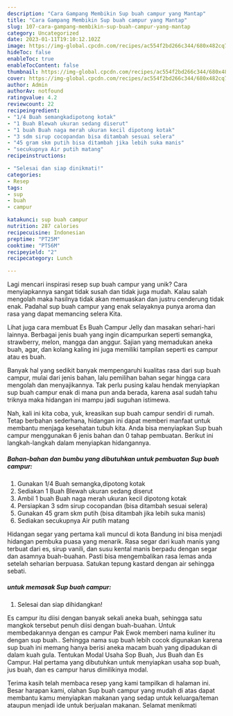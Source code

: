 ```yaml
---
description: "Cara Gampang Membikin Sup buah campur yang Mantap"
title: "Cara Gampang Membikin Sup buah campur yang Mantap"
slug: 107-cara-gampang-membikin-sup-buah-campur-yang-mantap
category: Uncategorized
date: 2023-01-11T19:10:12.102Z
image: https://img-global.cpcdn.com/recipes/ac554f2bd266c344/680x482cq70/sup-buah-campur-foto-resep-utama.jpg
hideToc: false
enableToc: true
enableTocContent: false
thumbnail: https://img-global.cpcdn.com/recipes/ac554f2bd266c344/680x482cq70/sup-buah-campur-foto-resep-utama.jpg
cover: https://img-global.cpcdn.com/recipes/ac554f2bd266c344/680x482cq70/sup-buah-campur-foto-resep-utama.jpg
author: Admin
authorAv: notfound
ratingvalue: 4.2
reviewcount: 22
recipeingredient:
- "1/4 Buah semangkadipotong kotak"
- "1 Buah Blewah ukuran sedang diserut"
- "1 buah Buah naga merah ukuran kecil dipotong kotak"
- "3 sdm sirup cocopandan bisa ditambah sesuai selera"
- "45 gram skm putih bisa ditambah jika lebih suka manis"
- "secukupnya Air putih matang"
recipeinstructions:

- "Selesai dan siap dinikmati!"
categories:
- Resep
tags:
- sup
- buah
- campur

katakunci: sup buah campur 
nutrition: 287 calories
recipecuisine: Indonesian
preptime: "PT25M"
cooktime: "PT56M"
recipeyield: "2"
recipecategory: Lunch

---
```





Lagi mencari inspirasi resep sup buah campur yang unik? Cara menyiapkannya sangat tidak susah dan tidak juga mudah. Kalau salah mengolah maka hasilnya tidak akan memuaskan dan justru cenderung tidak enak. Padahal sup buah campur yang enak selayaknya punya aroma dan rasa yang dapat memancing selera Kita.





Lihat juga cara membuat Es Buah Campur Jelly dan masakan sehari-hari lainnya. Berbagai jenis buah yang ingin dicampurkan seperti semangka, strawberry, melon, mangga dan anggur. Sajian yang memadukan aneka buah, agar, dan kolang kaling ini juga memiliki tampilan seperti es campur atau es buah.

Banyak hal yang sedikit banyak mempengaruhi kualitas rasa dari sup buah campur, mulai dari jenis bahan, lalu pemilihan bahan segar hingga cara mengolah dan menyajikannya. Tak perlu pusing kalau hendak menyiapkan sup buah campur enak di mana pun anda berada, karena asal sudah tahu triknya maka hidangan ini mampu jadi suguhan istimewa.






Nah, kali ini kita coba, yuk, kreasikan sup buah campur sendiri di rumah. Tetap berbahan sederhana, hidangan ini dapat memberi manfaat untuk membantu menjaga kesehatan tubuh kita. Anda bisa menyiapkan Sup buah campur menggunakan 6 jenis bahan dan 0 tahap pembuatan. Berikut ini langkah-langkah dalam menyiapkan hidangannya.

<!--inarticleads1-->

##### Bahan-bahan dan bumbu yang dibutuhkan untuk pembuatan Sup buah campur:

1. Gunakan 1/4 Buah semangka,dipotong kotak
1. Sediakan 1 Buah Blewah ukuran sedang diserut
1. Ambil 1 buah Buah naga merah ukuran kecil dipotong kotak
1. Persiapkan 3 sdm sirup cocopandan (bisa ditambah sesuai selera)
1. Gunakan 45 gram skm putih (bisa ditambah jika lebih suka manis)
1. Sediakan secukupnya Air putih matang


Hidangan segar yang pertama kali muncul di kota Bandung ini bisa menjadi hidangan pembuka puasa yang menarik. Rasa segar dari kuah manis yang terbuat dari es, sirup vanili, dan susu kental manis berpadu dengan segar dan asamnya buah-buahan. Pasti bisa mengembalikan rasa lemas anda setelah seharian berpuasa. Satukan tepung kastard dengan air sehingga sebati. 

<!--inarticleads2-->

#####  untuk memasak Sup buah campur:


1. Selesai dan siap dihidangkan!

Es campur itu diisi dengan banyak sekali aneka buah, sehingga satu mangkok tersebut penuh diisi dengan buah-buahan. Untuk membedakannya dengan es campur Pak Ewok memberi nama kuliner itu dengan sup buah.. Sehingga nama sup buah lebih cocok digunakan karena sup buah ini memang hanya berisi aneka macam buah yang dipadukan di dalam kuah gula. Tentukan Modal Usaha Sop Buah, Jus Buah dan Es Campur. Hal pertama yang dibutuhkan untuk menyiapkan usaha sop buah, jus buah, dan es campur harus dimilikinya modal. 

Terima kasih telah membaca resep yang kami tampilkan di halaman ini. Besar harapan kami, olahan Sup buah campur yang mudah di atas dapat membantu kamu menyiapkan makanan yang sedap untuk keluarga/teman ataupun menjadi ide untuk berjualan makanan. Selamat menikmati
